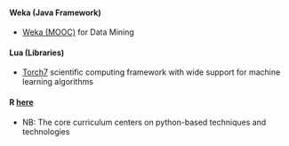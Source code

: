 #### **Weka (Java Framework)**

* [Weka (MOOC)](http://www.cs.waikato.ac.nz/ml/weka/mooc/dataminingwithweka/) for Data Mining

#### **Lua** (Libraries)
 * [Torch7](http://torch.ch/) scientific computing framework with wide support for machine learning algorithms

#### **R** [here](r-resources.md)

* NB: The core curriculum centers on python-based techniques and technologies
